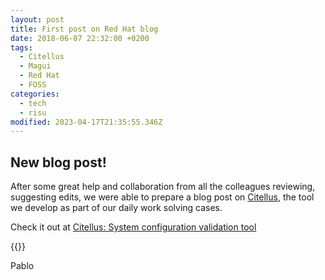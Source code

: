 ```yaml
---
layout: post
title: First post on Red Hat blog
date: 2018-06-07 22:32:00 +0200
tags:
  - Citellus
  - Magui
  - Red Hat
  - FOSS
categories:
  - tech
  - risu
modified: 2023-04-17T21:35:55.346Z
---
```


## New blog post!

After some great help and collaboration from all the colleagues reviewing, suggesting edits, we were able to prepare a blog post on [Citellus](https://risuorg.github.io), the tool we develop as part of our daily work solving cases.

Check it out at [Citellus: System configuration validation tool](https://www.redhat.com/en/blog/citellus-system-configuration-validation-tool?scid=701f2000000tnTlAAI)

{{<enjoy>}}

Pablo
